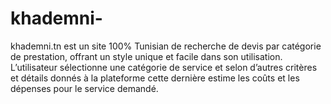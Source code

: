 # khademni-
khademni.tn est un site 100% Tunisian de recherche de devis par catégorie de prestation, offrant un style unique et facile dans son utilisation. L’utilisateur sélectionne une catégorie de service et selon d’autres critères et détails donnés à la plateforme cette dernière estime les coûts et les dépenses pour le service demandé.
